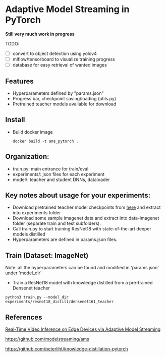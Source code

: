 # Adaptive Model Streaming in PyTorch

**Still very much work in progress**

TODO:
- [ ] convert to object detection using yolov4
- [ ] mlflow/tensorboard to visualize training progress
- [ ] database for easy retrieval of wanted images

## Features

* Hyperparameters defined by "params.json"
* Progress bar, checkpoint saving/loading (utils.py)
* Pretrained teacher models available for download 


## Install

* Build docker image
  ```
  docker build -t ams_pytorch .
  ```


## Organization:

* train.py: main entrance for train/eval
* experiments/: json files for each experiment
* model/: teacher and student DNNs, dataloader 


## Key notes about usage for your experiments:

* Download pretrained teacher model checkpoints from [here](https://pytorch.org/docs/stable/torchvision/models.html) and extract into experiments folder
* Download some sample imagenet data and extract into data-imagenet folder (separate train and test subfolders).
* Call train.py to start training ResNet18 with state-of-the-art deeper models distilled
* Hyperparameters are defined in params.json files.


## Train (Dataset: ImageNet)

Note: all the hyperparameters can be found and modified in 'params.json' under 'model_dir'

- Train a ResNet18 model with knowledge distilled from a pre-trained Densenet teacher
```
python3 train.py --model_dir experiments/resnet18_distill/densenet161_teacher
```


## References

[Real-Time Video Inference on Edge Devices via
Adaptive Model Streaming](https://arxiv.org/abs/2006.06628)

https://github.com/modelstreaming/ams

https://github.com/peterliht/knowledge-distillation-pytorch

